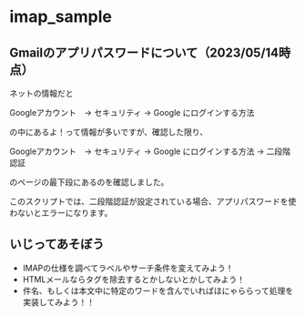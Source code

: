 # imap_sample

## Gmailのアプリパスワードについて（2023/05/14時点）

ネットの情報だと

Googleアカウント　-> セキュリティ -> Google にログインする方法

の中にあるよ！って情報が多いですが、確認した限り、

Googleアカウント　-> セキュリティ -> Google にログインする方法 -> 二段階認証

のページの最下段にあるのを確認しました。

このスクリプトでは、二段階認証が設定されている場合、アプリパスワードを使わないとエラーになります。

##  いじってあそぼう

- IMAPの仕様を調べてラベルやサーチ条件を変えてみよう！
- HTMLメールならタグを除去するとかしないとかしてみよう！
- 件名、もしくは本文中に特定のワードを含んでいればほにゃららって処理を実装してみよう！！